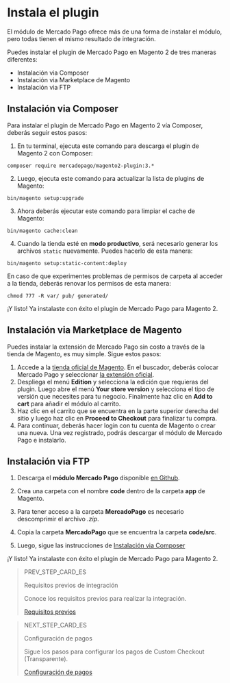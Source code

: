 # Instala el plugin

El módulo de Mercado Pago ofrece más de una forma de instalar el módulo, pero todas tienen el mismo resultado de integración.

Puedes instalar el plugin de Mercado Pago en Magento 2 de tres maneras diferentes:

* Instalación via Composer
* Instalación via Marketplace de Magento
* Instalación via FTP

## Instalación via Composer

Para instalar el plugin de Mercado Pago en Magento 2 vía Composer, deberás seguir estos pasos:

1. En tu terminal, ejecuta este comando para descarga el plugin de Magento 2 con Composer:

```
composer require mercadopago/magento2-plugin:3.*
```

2. Luego, ejecuta este comando para actualizar la lista de plugins de Magento:

```
bin/magento setup:upgrade
```

3. Ahora deberás ejecutar este comando para limpiar el cache de Magento:

```
bin/magento cache:clean
```

4. Cuando la tienda esté en **modo productivo**, será necesario generar los archivos `static` nuevamente. Puedes hacerlo de esta manera:

```
bin/magento setup:static-content:deploy
```

En caso de que experimentes problemas de permisos de carpeta al acceder a la tienda, deberás renovar los permisos de esta manera:

```
chmod 777 -R var/ pub/ generated/
```

¡Y listo! Ya instalaste con éxito el plugin de Mercado Pago para Magento 2.

## Instalación via Marketplace de Magento

Puedes instalar la extensión de Mercado Pago sin costo a través de la tienda de Magento, es muy simple. Sigue estos pasos:

1. Accede a la [tienda oficial de Magento](https://marketplace.magento.com/). En el buscador, deberás colocar Mercado Pago y seleccionar [la extensión oficial](https://marketplace.magento.com/mercadopago-core.html). 
2. Despliega el menú **Edition** y selecciona la edición que requieras del plugin. Luego abre el menú **Your store version** y selecciona el tipo de versión que necesites para tu negocio. Finalmente haz clic en **Add to cart** para añadir el módulo al carrito.
3. Haz clic en el carrito que se encuentra en la parte superior derecha del sitio y luego haz clic en **Proceed to Checkout** para finalizar tu compra.
4. Para continuar, deberás hacer login con tu cuenta de Magento o crear una nueva. Una vez registrado, podrás descargar el módulo de Mercado Pago e instalarlo.


## Instalación via FTP

1. Descarga el **módulo Mercado Pago** disponible [en Github](https://github.com/mercadopago/cart-magento2).

2. Crea una carpeta con el nombre **code** dentro de la carpeta **app** de Magento.

3. Para tener acceso a la carpeta **MercadoPago** es necesario descomprimir el archivo *.zip*.

4. Copia la carpeta **MercadoPago** que se encuentra la carpeta **code/src**.

5. Luego, sigue las instrucciones de [Instalación via Composer](#bookmark_instalación_via_composer)

¡Y listo! Ya instalaste con éxito el plugin de Mercado Pago para Magento 2.

> PREV_STEP_CARD_ES
>
> Requisitos previos de integración
>
> Conoce los requisitos previos para realizar la integración.
>
> [Requisitos previos](https://www.mercadopago[FAKER][URL][DOMAIN]/developers/es/guides/plugins/magento-two/previous-requirements)

> NEXT_STEP_CARD_ES
>
> Configuración de pagos
>
> Sigue los pasos para configurar los pagos de Custom Checkout (Transparente).
>
> [Configuración de pagos](https://www.mercadopago[FAKER][URL][DOMAIN]/developers/es/guides/plugins/magento-two/payment-configuration)